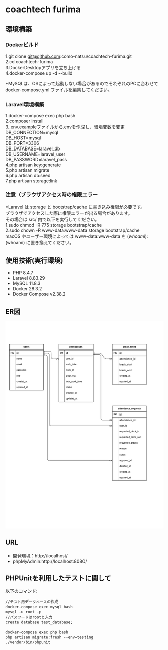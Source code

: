 # coachtech furima

## 環境構築
### Dockerビルド
1.git clone  git@github.com:como-natsu/coachtech-furima.git  
2.cd coachtech-furima  
3.DockerDesktopアプリを立ち上げる  
4.docker-compose up -d --build  

*MySQLは、OSによって起動しない場合があるのでそれぞれのPCに合わせて docker-compose.yml ファイルを編集してください。  

### Laravel環境構築
1.docker-compose exec php bash  
2.composer install  
3..env.exampleファイルから.envを作成し、環境変数を変更
  DB_CONNECTION=mysql  
  DB_HOST=mysql  
  DB_PORT=3306  
  DB_DATABASE=laravel_db  
  DB_USERNAME=laravel_user  
  DB_PASSWORD=laravel_pass  
4.php artisan key:generate  
5.php artisan migrate  
6.php artisan db:seed  
7.php artisan storage:link  

### 注意（ブラウザアクセス時の権限エラー
*Laravel は storage と bootstrap/cache に書き込み権限が必要です。  
ブラウザでアクセスした際に権限エラーが出る場合があります。  
その場合は src/ 内で以下を実行してください。  
1.sudo chmod -R 775 storage bootstrap/cache  
2.sudo chown -R www-data:www-data storage   bootstrap/cache  
macOS やユーザー環境によっては www-data:www-data を $(whoami):$(whoami) に置き換えてください。  



## 使用技術(実行環境)
- PHP 8.4.7
- Laravel 8.83.29
- MySQL 11.8.3
- Docker 28.3.2
- Docker Compose v2.38.2

## ER図
![ER Diagram](./erd.png)

## URL
- 開発環境：http://localhost/
- phpMyAdmin:http://localhost:8080/

## PHPUnitを利用したテストに関して
以下のコマンド:  
```
//テスト用データベースの作成
docker-compose exec mysql bash
mysql -u root -p
//パスワードはrootと入力
create database test_database;

docker-compose exec php bash
php artisan migrate:fresh --env=testing
./vendor/bin/phpunit
```